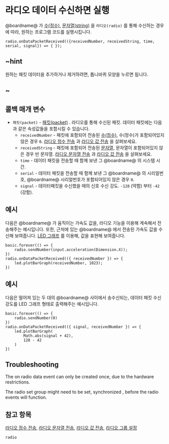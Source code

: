 # 라디오 데이터 수신하면 실행

@boardname@ 가 [수(정수)](/types/number), [문자열(string)](/types/string) 을 `라디오(radio)` 를 통해 수신하는 경우에 따라, 원하는 프로그램 코드를 실행시킵니다.

```sig
radio.onDataPacketReceived(({receivedNumber, receivedString, time, serial, signal}) => { });
```

## ~hint

원하는 패킷 데이터을 추가하거나 제거하려면, 톱니바퀴 모양을 누르면 됩니다.

## ~

## 콜백 매개 변수

* `패킷(packet)` - [패킷(packet)](/reference/radio/packet) . 라디오를 통해 수신된 패킷. 데이터 패킷에는 다음과 같은 속성값들을 포함시킬 수 있습니다. 
  * `receivedNumber` - 패킷에 포함되어 전송된 [수(정수)](/types/number), 수(정수)가 포함되어있지 않은 경우 `0`. [라디오 정수 전송](/reference/radio/send-number) 과 [라디오 값 전송](/reference/radio/send-value) 을 살펴보세요.
  * `receivedString` - 패킷에 포함되어 전송된 [문자열](/types/string), 문자열이 포함되어있지 않은 경우 빈 문자열. [라디오 문자열 전송](/reference/radio/send-string) 과 [라디오 값 전송](/reference/radio/send-value) 을 살펴보세요.
  * `time` - 데이터 패킷을 전송할 때 함께 보낸 그 @boardname@ 의 시스템 시간.
  * `serial` - 데이터 패킷을 전송할 때 함께 보낸 그 @boardname@ 의 시리얼번호, @boardname@ 시리얼번호가 포함되어있지 않은 경우 `0`.
  * `signal` - 데이터패킷을 수신했을 때의 신호 수신 강도. `-128` (약함) 부터 `-42` (강함).

## 예시

다음은 @boardname@ 가 움직이는 가속도 값을, 라디오 기능을 이용해 계속해서 전송해주는 예시입니다. 또한, 근처에 있는 @boardname@ 에서 전송된 가속도 값을 수신해 보여줍니다. [LED 그래프](/reference/led/plot-bar-graph) 를 이용해, 값을 표현해 보여줍니다.

```blocks
basic.forever(() => {
    radio.sendNumber(input.acceleration(Dimension.X));
})
radio.onDataPacketReceived(({ receivedNumber }) => {
    led.plotBarGraph(receivedNumber, 1023);
})
```

## 예시

다음은 떨어져 있는 두 대의 @boardname@ 사이에서 송수신되는, 데이터 패킷 수신 강도를 LED 그래프 형태로 출력해주는 예시입니다.

```blocks
basic.forever(() => {
    radio.sendNumber(0)
})
radio.onDataPacketReceived(({ signal, receivedNumber }) => {
    led.plotBarGraph(
        Math.abs(signal + 42),
        128 - 42
    )
})
```

## Troubleshooting

The on radio data event can only be created once, due to the hardware restrictions.

The radio set group might need to be set, synchronized , before the radio events will function.

## 참고 항목

[라디오 정수 전송](/reference/radio/send-number), [라디오 문자열 전송](/reference/radio/send-string), [라디오 값 전송](/reference/radio/send-value), [라디오 그룹 설정](/reference/radio/set-group)

```package
radio
```